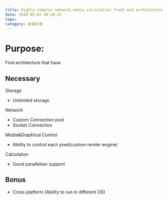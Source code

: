 ```yaml
---
title: Highly complex network,media,calculation front end architecture
date: 2018-05-02 10:20:15
tags:
category: 前端开发
---
```


# Purpose:

Find architecture that have

## Necessary

Storage

* Unlimited storage

Network

* Custom Connection pool
* Socket Connection

Media&Graphical Control

* Ability to control each pixel(custom render engine)

Calculation

* Good parallelism support

## Bonus

* Cross platform (Ability to run in different OS)
